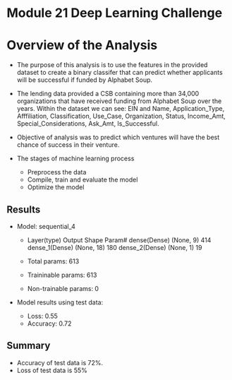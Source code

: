 # Module 21 Deep Learning Challenge
# Overview of the Analysis

* The purpose of this analysis is to use the features in the provided dataset to create a binary classifer that can predict whether applicants will be successful if funded by Alphabet Soup.  

* The lending data provided a CSB containing more than 34,000 organizations that have received funding from Alphabet Soup over the years.  Within the dataset we can see:  EIN and Name, Application_Type, Afffiliation, Classification, Use_Case, Organization, Status, Income_Amt, Special_Considerations, Ask_Amt, Is_Successful.

* Objective of analysis was to predict which ventures will have the best chance of success in their venture.

* The stages of machine learning process
    - Preprocess the data
    - Compile, train and evaluate the model
    - Optimize the model

## Results
* Model: sequential_4
  * Layer(type)     Output Shape    Param#
    dense(Dense)    (None, 9)       414
    dense_1(Dense)  (None, 18)      180
    dense_2(Dense)  (None, 1)       19
  
  * Total params: 613
  * Traininable params: 613
  * Non-trainable params: 0
    

* Model results using test data:
  * Loss: 0.55
  * Accuracy: 0.72


## Summary
* Accuracy of test data is 72%.  
* Loss of test data is 55%
  

